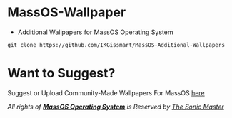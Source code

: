 # MassOS-Wallpaper
- Additional Wallpapers for MassOS Operating System 
```
git clone https://github.com/IKGissmart/MassOS-Additional-Wallpapers
``` 
# Want to Suggest? 
Suggest or Upload Community-Made Wallpapers For MassOS [here](https://github.com/IKGissmart/MassOS-Additional-Wallpapers/issues/2)


_All rights of **[MassOS Operating System](https://github.com/TheSonicMaster/MassOS)** is Reserved by [The Sonic Master](https://github.com/TheSonicMaster)_ 
